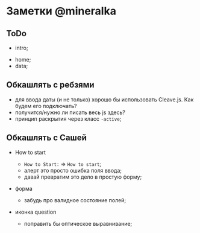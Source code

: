# Заметки @mineralka

## ToDo
+ intro;
- home;
- data;

## Обкашлять с ребзями
- для ввода даты (и не только) хорошо бы использовать Cleave.js. Как будем его подключать?
- получится/нужно ли писать весь js здесь?
- принцип раскрытия через класс `-active`;

## Обкашлять с Сашей
- How to start
    - `How to Start:` => `How to start`;
    - алерт это просто ошибка поля ввода;
    - давай превратим это дело в простую форму;

- форма
    - забудь про валидное состояние полей;

- иконка question
    - поправить бы оптическое выравнивание;

